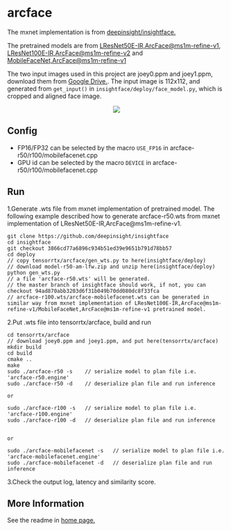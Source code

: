 # arcface

The mxnet implementation is from [deepinsight/insightface.](https://github.com/deepinsight/insightface)

The pretrained models are from [LResNet50E-IR,ArcFace@ms1m-refine-v1](https://github.com/deepinsight/insightface/wiki/Model-Zoo#32-lresnet50e-irarcfacems1m-refine-v1), [LResNet100E-IR,ArcFace@ms1m-refine-v2](https://github.com/deepinsight/insightface/wiki/Model-Zoo#31-lresnet100e-irarcfacems1m-refine-v2) and [MobileFaceNet,ArcFace@ms1m-refine-v1](https://github.com/deepinsight/insightface/wiki/Model-Zoo#34-mobilefacenetarcfacems1m-refine-v1)

The two input images used in this project are joey0.ppm and joey1.ppm, download them from [Google Drive.](https://drive.google.com/drive/folders/1ctqpkRCRKyBZRCNwo9Uq4eUoMRLtFq1e). The input image is 112x112, and generated from `get_input()` in `insightface/deploy/face_model.py`, which is cropped and aligned face image.

<p align="center">
<img src="https://user-images.githubusercontent.com/15235574/83122953-f45f8d80-a106-11ea-84b0-4f6ff91b5924.jpg">
</p>

## Config

- FP16/FP32 can be selected by the macro `USE_FP16` in arcface-r50/r100/mobilefacenet.cpp
- GPU id can be selected by the macro `DEVICE` in arcface-r50/r100/mobilefacenet.cpp

## Run

1.Generate .wts file from mxnet implementation of pretrained model. The following example described how to generate arcface-r50.wts from mxnet implementation of LResNet50E-IR,ArcFace@ms1m-refine-v1.
```
git clone https://github.com/deepinsight/insightface
cd insightface
git checkout 3866cd77a6896c934b51ed39e9651b791d78bb57
cd deploy
// copy tensorrtx/arcface/gen_wts.py to here(insightface/deploy)
// download model-r50-am-lfw.zip and unzip here(insightface/deploy)
python gen_wts.py
// a file 'arcface-r50.wts' will be generated.
// the master branch of insightface should work, if not, you can checkout 94ad870abb3203d6f31b049b70dd080dc8f33fca
// arcface-r100.wts/arcface-mobilefacenet.wts can be generated in similar way from mxnet implementation of LResNet100E-IR,ArcFace@ms1m-refine-v1/MobileFaceNet,ArcFace@ms1m-refine-v1 pretrained model.

```
2.Put .wts file into tensorrtx/arcface, build and run

```
cd tensorrtx/arcface
// download joey0.ppm and joey1.ppm, and put here(tensorrtx/arcface)
mkdir build
cd build
cmake ..
make
sudo ./arcface-r50 -s    // serialize model to plan file i.e. 'arcface-r50.engine'
sudo ./arcface-r50 -d    // deserialize plan file and run inference

or

sudo ./arcface-r100 -s   // serialize model to plan file i.e. 'arcface-r100.engine'
sudo ./arcface-r100 -d   // deserialize plan file and run inference


or

sudo ./arcface-mobilefacenet -s   // serialize model to plan file i.e. 'arcface-mobilefacenet.engine'
sudo ./arcface-mobilefacenet -d   // deserialize plan file and run inference
```

3.Check the output log, latency and similarity score.

## More Information

See the readme in [home page.](https://github.com/wang-xinyu/tensorrtx)
